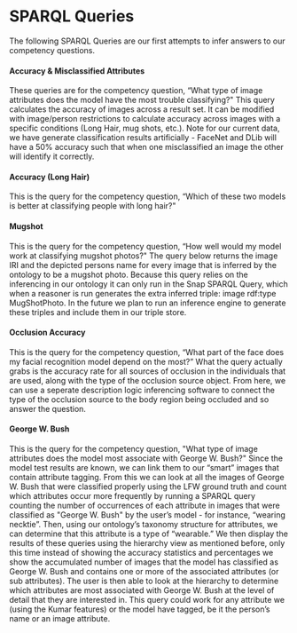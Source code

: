 # SPARQL Queries

The following SPARQL Queries are our first attempts to infer answers to our competency questions.

#### Accuracy & Misclassified Attributes
These queries are for the competency question, “What type of image attributes does the model have the most trouble classifying?" This query calculates the accuracy of images across a result set. It can be modified with image/person restrictions to calculate accuracy across images with a specific conditions (Long Hair, mug shots, etc.). Note for our current data, we have generate classification results artificially - FaceNet and DLib will have a 50% accuracy such that when one misclassified an image the other will identify it correctly.


#### Accuracy (Long Hair)
This is the query for the competency question, “Which of these two models is better at classifying people with long hair?"


#### Mugshot
This is the query for the competency question, “How well would my model work at classifying mugshot photos?" The query below returns the image IRI and the depicted persons name for every image that is inferred by the ontology to be a mugshot photo. Because this query relies on the inferencing in our ontology it can only run in the Snap SPARQL Query, which when a reasoner is run generates the extra inferred triple: image rdf:type MugShotPhoto. In the future we plan to run an inference engine to generate these triples and include them in our triple store.


#### Occlusion Accuracy
This is the query for the competency question, “What part of the face does my facial recognition model depend on the most?” What the query actually grabs is the accuracy rate for all sources of occlusion in the individuals that are used, along with the type of the occlusion source object. From here, we can use a seperate description logic inferencing software to connect the type of the occlusion source to the body region being occluded and so answer the question.


#### George W. Bush
This is the query for the competency question, "What type of image attributes does the model most associate with George W. Bush?" Since the model test results are known, we can link them to our “smart” images that contain attribute tagging. From this we can look at all the images of George W. Bush that were classified properly using the LFW ground truth and count which attributes occur more frequently by running a SPARQL query counting the number of occurrences of each attribute in images that were classified as "George W. Bush" by the user’s model - for instance, “wearing necktie”. Then, using our ontology’s taxonomy structure for attributes, we can determine that this attribute is a type of “wearable.” We then display the results of these queries using the hierarchy view as mentioned before, only this time instead of showing the accuracy statistics and percentages we show the accumulated number of images that the model has classified as George W. Bush and contains one or more of the associated attributes (or sub attributes). The user is then able to look at the hierarchy to determine which attributes are most associated with George W. Bush at the level of detail that they are interested in. This query could work for any attribute we (using the Kumar features) or the model have tagged, be it the person’s name or an image attribute.